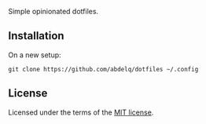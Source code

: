 Simple opinionated dotfiles.

## Installation

On a new setup:

    git clone https://github.com/abdelq/dotfiles ~/.config

## License

Licensed under the terms of the [MIT license](LICENSE).
